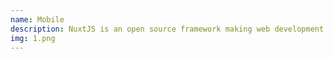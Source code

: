 ```yaml
---
name: Mobile
description: NuxtJS is an open source framework making web development simple and powerful.
img: 1.png
---
```

